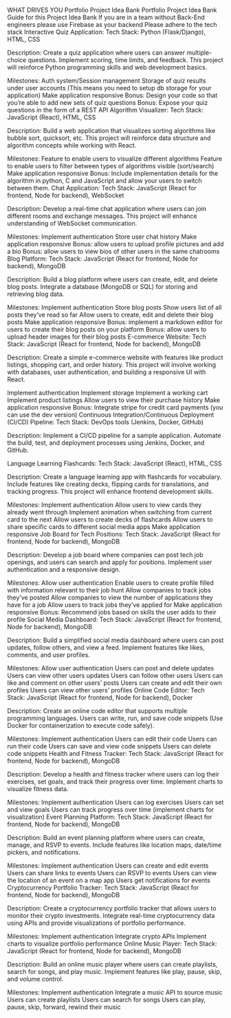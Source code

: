 WHAT DRIVES YOU
Portfolio Project Idea Bank
Portfolio Project Idea Bank
Guide for this Project Idea Bank
If you are in a team without Back-End engineers please use Firebase as your backend
Please adhere to the tech stack
Interactive Quiz Application:
Tech Stack:
Python (Flask/Django), HTML, CSS

Description:
Create a quiz application where users can answer multiple-choice questions. Implement scoring, time limits, and feedback. This project will reinforce Python programming skills and web development basics.

Milestones:
Auth system/Session management
Storage of quiz results under user accounts (This means you need to setup db storage for your application)
Make application responsive
Bonus: Design your code so that you’re able to add new sets of quiz questions
Bonus: Expose your quiz questions in the form of a REST API
Algorithm Visualizer:
Tech Stack:
JavaScript (React), HTML, CSS

Description:
Build a web application that visualizes sorting algorithms like bubble sort, quicksort, etc. This project will reinforce data structure and algorithm concepts while working with React.

Milestones:
Feature to enable users to visualize different algorithms
Feature to enable users to filter between types of algorithms visible (sort/search)
Make application responsive
Bonus: Include implementation details for the algorithm in python, C and JavaScript and allow your users to switch between them.
Chat Application:
Tech Stack:
JavaScript (React for frontend, Node for backend), WebSocket

Description:
Develop a real-time chat application where users can join different rooms and exchange messages. This project will enhance understanding of WebSocket communication.

Milestones:
Implement authentication
Store user chat history
Make application responsive
Bonus: allow users to upload profile pictures and add a bio
Bonus: allow users to view bios of other users in the same chatrooms
Blog Platform:
Tech Stack:
JavaScript (React for frontend, Node for backend), MongoDB

Description:
Build a blog platform where users can create, edit, and delete blog posts. Integrate a database (MongoDB or SQL) for storing and retrieving blog data.

Milestones:
Implement authentication
Store blog posts
Show users list of all posts they’ve read so far
Allow users to create, edit and delete their blog posts
Make application responsive
Bonus: implement a markdown editor for users to create their blog posts on your platform
Bonus: allow users to upload header images for their blog posts
E-commerce Website:
Tech Stack:
JavaScript (React for frontend, Node for backend), MongoDB

Description:
Create a simple e-commerce website with features like product listings, shopping cart, and order history. This project will involve working with databases, user authentication, and building a responsive UI with React.

Implement authentication
Implement storage
Implement a working cart
Implement product listings
Allow users to view their purchase history
Make application responsive
Bonus: Integrate stripe for credit card payments (you can use the dev version)
Continuous Integration/Continuous Deployment (CI/CD) Pipeline:
Tech Stack:
DevOps tools (Jenkins, Docker, GitHub)

Description:
Implement a CI/CD pipeline for a sample application. Automate the build, test, and deployment processes using Jenkins, Docker, and GitHub.

Language Learning Flashcards:
Tech Stack:
JavaScript (React), HTML, CSS

Description:
Create a language learning app with flashcards for vocabulary. Include features like creating decks, flipping cards for translations, and tracking progress. This project will enhance frontend development skills.

Milestones:
Implement authentication
Allow users to view cards they already went through
Implement animation when switching from current card to the next
Allow users to create decks of flashcards
Allow users to share specific cards to different social media apps
Make application responsive
Job Board for Tech Positions:
Tech Stack:
JavaScript (React for frontend, Node for backend), MongoDB

Description:
Develop a job board where companies can post tech job openings, and users can search and apply for positions. Implement user authentication and a responsive design.

Milestones:
Allow user authentication
Enable users to create profile filled with information relevant to their job hunt
Allow companies to track jobs they’ve posted
Allow companies to view the number of applications they have for a job
Allow users to track jobs they’ve applied for
Make application responsive
Bonus: Recommend jobs based on skills the user adds to their profile
Social Media Dashboard:
Tech Stack:
JavaScript (React for frontend, Node for backend), MongoDB

Description:
Build a simplified social media dashboard where users can post updates, follow others, and view a feed. Implement features like likes, comments, and user profiles.

Milestones:
Allow user authentication
Users can post and delete updates
Users can view other users updates
Users can follow other users
Users can like and comment on other users’ posts
Users can create and edit their own profiles
Users can view other users’ profiles
Online Code Editor:
Tech Stack:
JavaScript (React for frontend, Node for backend), Docker

Description:
Create an online code editor that supports multiple programming languages. Users can write, run, and save code snippets (Use Docker for containerization to execute code safely).

Milestones:
Implement authentication
Users can edit their code
Users can run their code
Users can save and view code snippets
Users can delete code snippets
Health and Fitness Tracker:
Tech Stack:
JavaScript (React for frontend, Node for backend), MongoDB

Description:
Develop a health and fitness tracker where users can log their exercises, set goals, and track their progress over time. Implement charts to visualize fitness data.

Milestones:
Implement authentication
Users can log exercises
Users can set and view goals
Users can track progress over time (implement charts for visualization)
Event Planning Platform:
Tech Stack:
JavaScript (React for frontend, Node for backend), MongoDB

Description:
Build an event planning platform where users can create, manage, and RSVP to events. Include features like location maps, date/time pickers, and notifications.

Milestones:
Implement authentication
Users can create and edit events
Users can share links to events
Users can RSVP to events
Users can view the location of an event on a map app
Users get notifications for events
Cryptocurrency Portfolio Tracker:
Tech Stack:
JavaScript (React for frontend, Node for backend), MongoDB

Description:
Create a cryptocurrency portfolio tracker that allows users to monitor their crypto investments. Integrate real-time cryptocurrency data using APIs and provide visualizations of portfolio performance.

Milestones:
Implement authentication
Integrate crypto APIs
Implement charts to visualize portfolio performance
Online Music Player:
Tech Stack:
JavaScript (React for frontend, Node for backend), MongoDB

Description:
Build an online music player where users can create playlists, search for songs, and play music. Implement features like play, pause, skip, and volume control.

Milestones:
Implement authentication
Integrate a music API to source music
Users can create playlists
Users can search for songs
Users can play, pause, skip, forward, rewind their music

